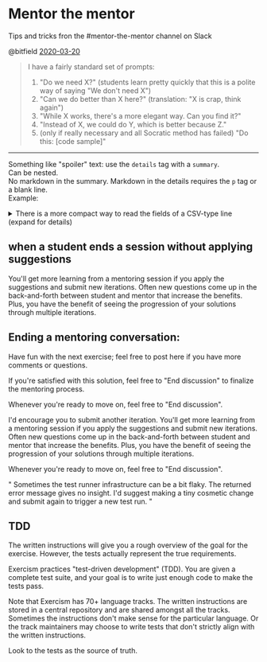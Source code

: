 # Mentor the mentor

Tips and tricks fron the #mentor-the-mentor channel on Slack

@bitfield [2020-03-20](https://exercism-team.slack.com/archives/CM3SY1F2L/p1585402808004500?thread_ts=1585380904.001900&cid=CM3SY1F2L)
> I have a fairly standard set of prompts:
> 1. "Do we need X?" (students learn pretty quickly that this is a polite way of saying "We don't need X")
> 1. "Can we do better than X here?" (translation: "X is crap, think again")
> 1. "While X works, there's a more elegant way. Can you find it?"
> 1. "Instead of X, we could do Y, which is better because Z."
> 1. (only if really necessary and all Socratic method has failed) "Do this: [code sample]"

---
Something like "spoiler" text: use the `details` tag with a `summary`.  
Can be nested.  
No markdown in the summary.
Markdown in the details requires the `p` tag or a blank line.  
Example:
<details>
<summary>There is a more compact way to read the fields of a CSV-type line (expand for details)</summary>
  <details>
  <summary>Use <code>read</code> with a specific <code>IFS</code> value</summary>
  <p>

```bash
line='first;second;third'
IFS=';' read -r a b c <<<"$line"
```
  </p>
  </details>
</details>

## when a student ends a session without applying suggestions

You'll get more learning from a mentoring session if you apply the suggestions and submit new iterations.
Often new questions come up in the back-and-forth between student and mentor that increase the benefits.
Plus, you have the benefit of seeing the progression of your solutions through multiple iterations.

## Ending a mentoring conversation:

Have fun with the next exercise; feel free to post here if you have more comments or questions.
<!-- -->
If you're satisfied with this solution, feel free to "End discussion" to finalize the mentoring process.

Whenever you're ready to move on, feel free to "End discussion".

<!-- -->
I'd encourage you to submit another iteration. You'll get more learning from a mentoring session if you apply the suggestions and submit new iterations. Often new questions come up in the back-and-forth between student and mentor that increase the benefits. Plus, you have the benefit of seeing the progression of your solutions through multiple iterations.

Whenever you're ready to move on, feel free to "End discussion".
<!-- -->


"
Sometimes the test runner infrastructure can be a bit flaky.
The returned error message gives no insight.
I'd suggest making a tiny cosmetic change and submit again to trigger a new test run.
"

## TDD

The written instructions will give you a rough overview of the goal for the exercise.
However, the tests actually represent the true requirements.

Exercism practices "test-driven development" (TDD).
You are given a complete test suite, and your goal is to write just enough code to make the tests pass.

Note that Exercism has 70+ language tracks.
The written instructions are stored in a central repository and are shared amongst all the tracks.
Sometimes the instructions don't make sense for the particular language.
Or the track maintainers may choose to write tests that don't strictly align with the written instructions.

Look to the tests as the source of truth.
